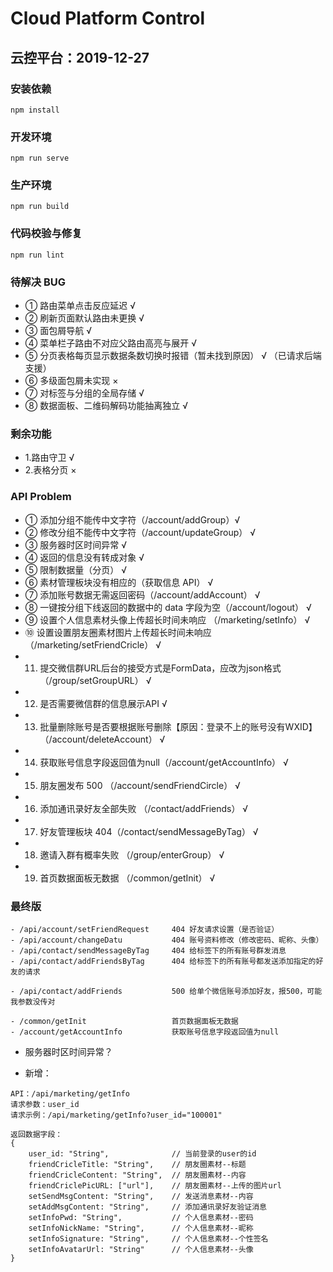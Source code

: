 # Cloud Platform Control

## 云控平台：2019-12-27

### 安装依赖

```install
npm install
```

### 开发环境

```serve
npm run serve
```

### 生产环境

```build
npm run build
```

### 代码校验与修复

```lint
npm run lint
```

### 待解决 BUG

- ① 路由菜单点击反应延迟 √
- ② 刷新页面默认路由未更换 √
- ③ 面包屑导航 √
- ④ 菜单栏子路由不对应父路由高亮与展开 √
- ⑤ 分页表格每页显示数据条数切换时报错（暂未找到原因） √ （已请求后端支援）
- ⑥ 多级面包屑未实现 ×
- ⑦ 对标签与分组的全局存储 √
- ⑧ 数据面板、二维码解码功能抽离独立 √

### 剩余功能

- 1.路由守卫 √
- 2.表格分页 ×

### API Problem

- ① 添加分组不能传中文字符（/account/addGroup）√
- ② 修改分组不能传中文字符（/account/updateGroup） √
- ③ 服务器时区时间异常 √
- ④ 返回的信息没有转成对象 √
- ⑤ 限制数据量（分页） √
- ⑥ 素材管理板块没有相应的（获取信息 API） √
- ⑦ 添加账号数据无需返回密码（/account/addAccount） √
- ⑧ 一键按分组下线返回的数据中的 data 字段为空（/account/logout） √
- ⑨ 设置个人信息素材头像上传超长时间未响应 （/marketing/setInfo） √
- ⑩ 设置设置朋友圈素材图片上传超长时间未响应 （/marketing/setFriendCricle） √
- 11. 提交微信群URL后台的接受方式是FormData，应改为json格式（/group/setGroupURL） √
- 12. 是否需要微信群的信息展示API √
- 13. 批量删除账号是否要根据账号删除【原因：登录不上的账号没有WXID】 （/account/deleteAccount） √
- 14. 获取账号信息字段返回值为null（/account/getAccountInfo） √
- 15. 朋友圈发布 500 （/account/sendFriendCircle） √
- 16. 添加通讯录好友全部失败 （/contact/addFriends） √
- 17. 好友管理板块 404（/contact/sendMessageByTag） √
- 18. 邀请入群有概率失败 （/group/enterGroup） √
- 19. 首页数据面板无数据 （/common/getInit） √



### 最终版

```
- /api/account/setFriendRequest	    404	好友请求设置（是否验证）
- /api/account/changeDatu		    404	账号资料修改（修改密码、昵称、头像）
- /api/contact/sendMessageByTag	    404	给标签下的所有账号群发消息
- /api/contact/addFriendsByTag	    404	给标签下的所有账号都发送添加指定的好友的请求

- /api/contact/addFriends		    500	给单个微信账号添加好友，报500，可能我参数没传对

- /common/getInit                   首页数据面板无数据
- /account/getAccountInfo           获取账号信息字段返回值为null
```
- 服务器时区时间异常？

- 新增：
```
API：/api/marketing/getInfo
请求参数：user_id
请求示例：/api/marketing/getInfo?user_id="100001"

返回数据字段：
{
    user_id: "String",              // 当前登录的user的id
    friendCricleTitle: "String",    // 朋友圈素材--标题
    friendCricleContent: "String",  // 朋友圈素材--内容
    friendCriclePicURL: ["url"],    // 朋友圈素材--上传的图片url
    setSendMsgContent: "String",    // 发送消息素材--内容
    setAddMsgContent: "String",     // 添加通讯录好友验证消息
    setInfoPwd: "String",           // 个人信息素材--密码
    setInfoNickName: "String",      // 个人信息素材--昵称
    setInfoSignature: "String",     // 个人信息素材--个性签名
    setInfoAvatarUrl: "String"      // 个人信息素材--头像
}
```